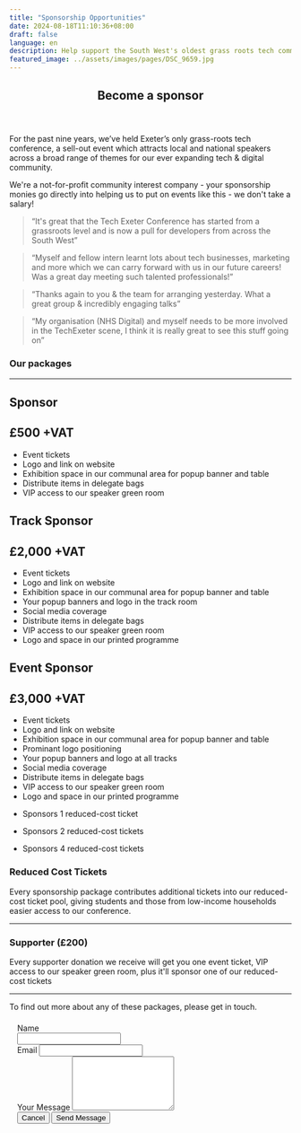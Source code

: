 ```yaml
---
title: "Sponsorship Opportunities"
date: 2024-08-18T11:10:36+08:00
draft: false
language: en
description: Help support the South West's oldest grass roots tech community
featured_image: ../assets/images/pages/DSC_9659.jpg
---
```

<article class="post sponsor-page">
  <header> 
    <div class="title">
      <h1>Become a sponsor</h1>
    </div>
  </header>
    <p>For the past nine years, we’ve held Exeter’s only grass-roots tech conference, a sell-out event which attracts local and national speakers across a broad range of themes for our ever expanding tech & digital community.</p>
    <p>We're a not-for-profit community interest company - your sponsorship monies go directly into helping us to put on events like this - we don't take a salary!</p>
    <blockquote>“It's great that the Tech Exeter Conference has started from a grassroots level and is now a pull for developers from across the South West”</blockquote>
    <blockquote>“Myself and fellow intern learnt lots about tech businesses, marketing and more which we can carry forward with us in our future careers! Was a great day meeting such talented professionals!”</blockquote>
    <blockquote>“Thanks again to you & the team for arranging yesterday. What a great group & incredibly engaging talks”</blockquote>
    <blockquote>“My organisation (NHS Digital) and myself needs to be more involved in the TechExeter scene, I think it is really great to see this stuff going on”</blockquote>
    <h3>Our packages</h3>
    <hr/>
    <div class="grid-3col no-h-gutter sponsors">
      <div class="bronze">
      <h1>Sponsor</h1>
      <h2>£500 +VAT</h2>
        <ul>
        <li>Event tickets</li>
        <li>Logo and link on website</li>
        <li>Exhibition space in our communal area for popup banner and table</li>
        <li>Distribute items in delegate bags</li>
        <li>VIP access to our speaker green room</li>
        </ul>
      </div>
      <div class="silver">
      <h1>Track Sponsor</h1>
      <h2>£2,000 +VAT</h2>
        <ul>
        <li>Event tickets</li>
        <li>Logo and link on website</li>
        <li>Exhibition space in our communal area for popup banner and table</li>
        <li>Your popup banners and logo in the track room</li>
        <li>Social media coverage</li>
        <li>Distribute items in delegate bags</li>
        <li>VIP access to our speaker green room</li>
        <li>Logo and space in our printed programme</li>
        </ul>
      </div>
      <div class="gold">
      <h1>Event Sponsor</h1>
      <h2>£3,000 +VAT</h2>
        <ul>
        <li>Event tickets</li>
        <li>Logo and link on website</li>
        <li>Exhibition space in our communal area for popup banner and table</li>
        <li>Prominant logo positioning</li>
        <li>Your popup banners and logo at all tracks</li>
        <li>Social media coverage</li>
        <li>Distribute items in delegate bags</li>
        <li>VIP access to our speaker green room</li>
        <li>Logo and space in our printed programme</li>
        </ul>
      </div>
      <div class="bronze continue">
        <ul>
          <li>Sponsors 1 reduced-cost ticket</li>
        </ul>
      </div>
      <div class="silver continue">
        <ul>
          <li>Sponsors 2 reduced-cost tickets</li>
        </ul>
      </div>
      <div class="gold continue">
        <ul>
          <li>Sponsors 4 reduced-cost tickets</li>
        </ul>
      </div>
      </div>
      <h3>Reduced Cost Tickets</h3>
      <p>Every sponsorship package contributes additional tickets into our reduced-cost ticket pool, giving students and those from low-income households easier access to our conference.</p>
      <hr/>	
      <h3>Supporter (£200)</h3>
      <p>
        Every supporter donation we receive will get you one event ticket, VIP access to our speaker green room, 
        plus it'll sponsor one of our reduced-cost tickets</p>
      <hr/>	
      <p id="apply">To find out more about any of these packages, please get in touch.</p>
      <form style="padding: 0.5em; margin: 0.5em;" action="https://formspree.io/f/xvodbwaq" method="POST">
      <div class="grid grid-cols-1 gap-x-6 gap-y-8 sm:grid-cols-1">
      <div class="sm:col-span-full">
          <label for="name" class="block text-sm font-medium leading-6">
          Name</label>
        <div class="mt-2">
        <input id="name" name="name" type="text" required="required" class="block flex-1 border-2 bg-transparent py-1.5 pl-1 placeholder:text-gray-400 focus:ring-0 sm:text-sm sm:leading-6 w-full">
        </div>
      </div>
      <div class="sm:col-span-full">
        <label for="email" class="block text-sm font-medium leading-6">Email</label>
        <input id="email" name="_replyto" type="text" required="required" class="block flex-1 border-2 bg-transparent py-1.5 pl-1 placeholder:text-gray-400 focus:ring-0 sm:text-sm sm:leading-6 w-full" >
      </div>
      <div class="sm:col-span-full">
        <label for="message" class="block text-sm font-medium leading-6">Your Message</label>
        <textarea id="message" name="message" rows="6" required="required" class="block flex-1 border-2 bg-transparent py-1.5 pl-1 placeholder:text-gray-400 focus:ring-0 sm:text-sm sm:leading-6 w-full"></textarea>
      </div>
      </div>
      <div class="mt-6 flex items-center justify-end gap-x-6">
          <button type="reset" class="text-sm font-semibold leading-6">Cancel</button>
          <input type="submit" class="rounded-md bg-indigo-600 px-3 py-2 text-sm font-semibold text-white shadow-sm hover:bg-indigo-500 focus-visible:outline focus-visible:outline-2 focus-visible:outline-offset-2 focus-visible:outline-indigo-600" value="Send Message">
        </div>
    </article>

</div>